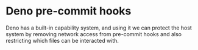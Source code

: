# Deno pre-commit hooks

Deno has a built-in capability system, and using it we can protect the host system by removing network access from pre-commit hooks and also restricting which files can be interacted with.
